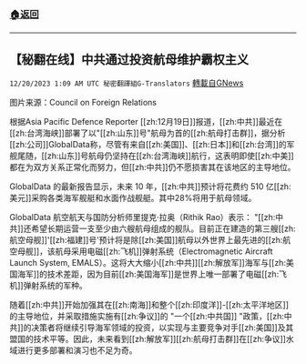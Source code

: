 ###  [:house:返回](README.md)
---


## 【秘翻在线】中共通过投资航母维护霸权主义
`12/20/2023 1:09 AM UTC 秘密翻譯組G-Translators` [轉載自GNews](https://gnews.org/articles/2130396)

图片来源：Council on Foreign Relations

根据Asia Pacific Defence Reporter [[zh:12月19日]]报道，[[zh:中共]]最近在[[zh:台湾海峡]]部署了以"[[zh:山东]]号"航母为首的[[zh:航母打击群]]，据分析[[zh:公司]]GlobalData称，尽管有来自[[zh:美国]]、[[zh:日本]]和[[zh:台湾]]的军舰尾随，[[zh:山东]]号航母仍坚持在[[zh:台湾海峡]]航行，这表明即使[[zh:中美]]都在为双方关系正常化而努力，但[[zh:中共]]仍不愿损害其在该地区的主导地位。

GlobalData 的最新报告显示，未来 10 年，[[zh:中共]]预计将花费约 510 亿[[zh:美元]]采购各类海军舰艇和水面作战舰艇。其中28%将用于航母领域。

GlobalData 航空航天与国防分析师里提克·拉奥（Rithik Rao）表示： "[[zh:中共]]还希望长期运营一支至少由六艘航母组成的舰队。目前正在建造的第三艘[[zh:航空母舰]]'[[zh:福建]]号'预计将是除[[zh:美国]]航母以外世界上最先进的[[zh:航空母舰]]，该航母采用电磁[[zh:飞机]]弹射系统（Electromagnetic Aircraft Launch System, EMALS）。这将大大缩小[[zh:中共]][[zh:解放军]]海军与[[zh:美国海军]]的技术差距，因为目前[[zh:美国海军]]是世界上唯一部署了电磁[[zh:飞机]]弹射系统的军种。

随着[[zh:中共]]开始加强其在[[zh:南海]]和整个[[zh:印度洋]]\-[[zh:太平洋地区]]的主导地位，并采取措施实施有[[zh:争议]]的 "一个[[zh:中共国]] "政策，[[zh:中共]]的决策者将继续引导海军领域的投资，以实现与主要竞争对手[[zh:美国]]及其盟国的技术平等。因此，未来看到[[zh:解放军]][[zh:航母打击群]]在[[zh:争议]]水域进行更多部署和演习也不足为奇。
